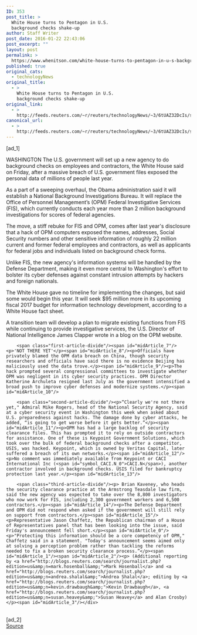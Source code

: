```yaml
---
ID: 353
post_title: >
  White House turns to Pentagon in U.S.
  background checks shake-up
author: Staff Writer
post_date: 2016-01-22 22:43:06
post_excerpt: ""
layout: post
permalink: >
  https://www.whenitson.com/white-house-turns-to-pentagon-in-u-s-background-checks-shake-up/
published: true
original_cats:
  - technologyNews
original_title:
  - >
    White House turns to Pentagon in U.S.
    background checks shake-up
original_link:
  - >
    http://feeds.reuters.com/~r/reuters/technologyNews/~3/6tUAZ32DcIs/story01.htm
canonical_url:
  - >
    http://feeds.reuters.com/~r/reuters/technologyNews/~3/6tUAZ32DcIs/story01.htm
---
```

 [ad_1]
<br><div id="articleText">
<span id="midArticle_start"/>

<span id="midArticle_0"/><span class="focusParagraph" readability="6"><p><span class="articleLocation">WASHINGTON</span> The U.S. government will set up a new agency to do background checks on employees and contractors, the White House said on Friday, after a massive breach of U.S. government files exposed the personal data of millions of people last year.</p></span><span id="midArticle_1"/><p>As a part of a sweeping overhaul, the Obama administration said it will establish a National Background Investigations Bureau. It will replace the Office of Personnel Management’s (OPM) Federal Investigative Services (FIS), which currently conducts each year more than 2 million background investigations for scores of federal agencies.</p><span id="midArticle_2"/><p>The move, a stiff rebuke for FIS and OPM, comes after last year's disclosure that a hack of OPM computers exposed the names, addresses, Social Security numbers and other sensitive information of roughly 22 million current and former federal employees and contractors, as well as applicants for federal jobs and individuals listed on background check forms.</p><span id="midArticle_3"/><p>Unlike FIS, the new agency's information systems will be handled by the Defense Department, making it even more central to Washington's effort to bolster its cyber defenses against constant intrusion attempts by hackers and foreign nationals.</p><span id="midArticle_4"/><p>The White House gave no timeline for implementing the changes, but said some would begin this year. It will seek $95 million more in its upcoming fiscal 2017 budget for information technology development, according to a White House fact sheet.</p><span id="midArticle_5"/><p>A transition team will develop a plan to migrate existing functions from FIS while continuing to provide investigative services, the U.S. Director of National Intelligence James Clapper wrote in a blog on the OPM website.</p><span id="midArticle_6"/>
        
        <span class="first-article-divide"/><span id="midArticle_7"/><p>'NOT THERE YET'</p><span id="midArticle_8"/><p>Officials have privately blamed the OPM data breach on China, though security researchers and officials have said there is no evidence Beijing has maliciously used the data trove.</p><span id="midArticle_9"/><p>The hack prompted several congressional committees to investigate whether OPM was negligent in its cyber security practices. OPM Director Katherine Archuleta resigned last July as the government intensified a broad push to improve cyber defenses and modernize systems.</p><span id="midArticle_10"/>
        
        <span class="second-article-divide"/><p>“Clearly we're not there yet," Admiral Mike Rogers, head of the National Security Agency, said at a cyber security event in Washington this week when asked about U.S. preparedness against hacks. The damage done by cyber attacks, he added, “is going to get worse before it gets better.”</p><span id="midArticle_11"/><p>OPM has had a large backlog of security clearance files. This has prompted it to rely on outside contractors for assistance. One of these is Keypoint Government Solutions, which took over the bulk of federal background checks after a competitor, USIS, was hacked. Keypoint, which is owned by Veritas Capital, later suffered a breach of its own networks.</p><span id="midArticle_12"/><p>No comment was immediately available from Keypoint or CACI International Inc (<span id="symbol_CACI.N_0">CACI.N</span>), another contractor involved in background checks. USIS filed for bankruptcy protection last year.</p><span id="midArticle_13"/>
        
        <span class="third-article-divide"/><p> Brian Kaveney, who heads the security clearance practice at the Armstrong Teasdale law firm, said the new agency was expected to take over the 8,800 investigators who now work for FIS, including 2,300 government workers and 6,500 contractors.</p><span id="midArticle_14"/><p>The Defense Department and OPM did not respond when asked if the government will still rely on support from contractors.</p><span id="midArticle_15"/><p>Representative Jason Chaffetz, the Republican chairman of a House of Representatives panel that has been looking into the issue, said Friday's announcement fell short.</p><span id="midArticle_0"/><p>"Protecting this information should be a core competency of OPM," Chaffetz said in a statement. "Today's announcement seems aimed only at solving a perception problem rather than tackling the reforms needed to fix a broken security clearance process.”</p><span id="midArticle_1"/><span id="midArticle_2"/><p> (Additional reporting by <a href="http://blogs.reuters.com/search/journalist.php?edition=us&amp;n=mark.hosenball&amp;">Mark Hosenball</a> and <a href="http://blogs.reuters.com/search/journalist.php?edition=us&amp;n=andrea.shalal&amp;">Andrea Shalal</a>; editing by <a href="http://blogs.reuters.com/search/journalist.php?edition=us&amp;n=kevin.drawbaugh&amp;">Kevin Drawbaugh</a>, <a href="http://blogs.reuters.com/search/journalist.php?edition=us&amp;n=susan.heavey&amp;">Susan Heavey</a> and Alan Crosby)</p><span id="midArticle_3"/></div>
<br>[ad_2]
<br><a href="http://feeds.reuters.com/~r/reuters/technologyNews/~3/6tUAZ32DcIs/story01.htm">Source </a>
